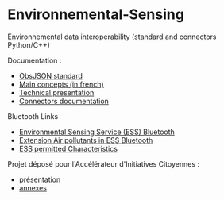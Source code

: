 # Environnemental-Sensing
Environnemental data interoperability (standard and connectors Python/C++)

Documentation :
- [ObsJSON standard](https://github.com/loco-philippe/Environnemental-Sensing/blob/main/documentation/ObsJSON%20-%20Standard.pdf)
- [Main concepts (in french) ](https://github.com/loco-philippe/Environnemental-Sensing/blob/main/documentation/ES%20-%20Standard.pdf)
- [Technical presentation ](https://github.com/loco-philippe/Environnemental-Sensing/blob/main/documentation/presentation%20technique.pdf)
- [Connectors documentation](https://loco-philippe.github.io/ES.html)

Bluetooth Links 
- [Environmental Sensing Service (ESS) Bluetooth](https://www.bluetooth.org/docman/handlers/downloaddoc.ashx?doc_id=294797)
- [Extension Air pollutants in ESS Bluetooth](https://www.bluetooth.com/specifications/specs/gatt-specification-supplement-5/)
- [ESS permitted Characteristics](https://btprodspecificationrefs.blob.core.windows.net/assigned-numbers/Assigned%20Number%20Types/permitted_characteristics.pdf)

Projet déposé pour l'Accélérateur d'Initiatives Citoyennes :
- [présentation](https://github.com/loco-philippe/Environnemental-Sensing/blob/main/initiative_citoyenne/projet%20Stand-Op%20-%20Accelerateur%20Initiative%20Citoyenne.pdf)
- [annexes](https://github.com/loco-philippe/Environnemental-Sensing/blob/main/initiative_citoyenne/initiative%20citoyenne%20-%20annexes.pdf)

